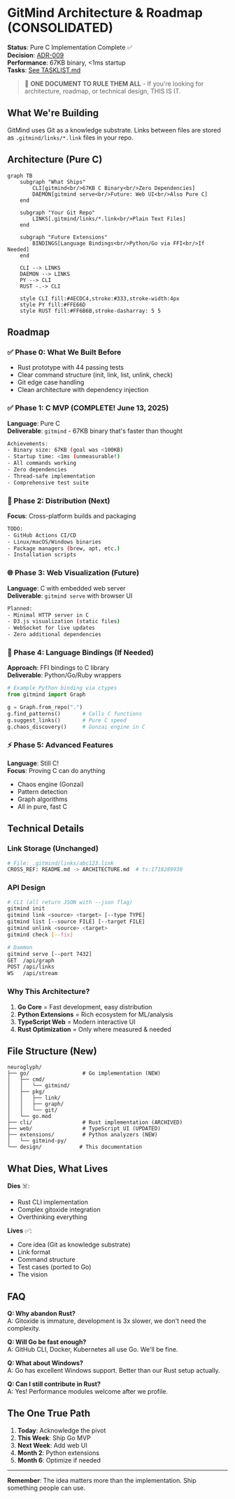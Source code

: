 # GitMind Architecture & Roadmap (CONSOLIDATED)

**Status**: Pure C Implementation Complete ✅  
**Decision**: [ADR-009](decisions/ADR-009-c.md)  
**Performance**: 67KB binary, <1ms startup  
**Tasks**: [See TASKLIST.md](../TASKLIST.md)  

> 🎯 **ONE DOCUMENT TO RULE THEM ALL** - If you're looking for architecture, roadmap, or technical design, THIS IS IT.

## What We're Building

GitMind uses Git as a knowledge substrate. Links between files are stored as `.gitmind/links/*.link` files in your repo.

## Architecture (Pure C)

```mermaid
graph TB
    subgraph "What Ships"
        CLI[gitmind<br/>67KB C Binary<br/>Zero Dependencies]
        DAEMON[gitmind serve<br/>Future: Web UI<br/>Also Pure C]
    end
    
    subgraph "Your Git Repo"
        LINKS[.gitmind/links/*.link<br/>Plain Text Files]
    end
    
    subgraph "Future Extensions"
        BINDINGS[Language Bindings<br/>Python/Go via FFI<br/>If Needed]
    end
    
    CLI --> LINKS
    DAEMON --> LINKS
    PY --> CLI
    RUST -.-> CLI
    
    style CLI fill:#4ECDC4,stroke:#333,stroke-width:4px
    style PY fill:#FFE66D
    style RUST fill:#FF6B6B,stroke-dasharray: 5 5
```

## Roadmap

### ✅ Phase 0: What We Built Before
- Rust prototype with 44 passing tests
- Clear command structure (init, link, list, unlink, check)
- Git edge case handling
- Clean architecture with dependency injection

### ✅ Phase 1: C MVP (COMPLETE! June 13, 2025)
**Language**: Pure C  
**Deliverable**: `gitmind` - 67KB binary that's faster than thought

```bash
Achievements:
- Binary size: 67KB (goal was <100KB)
- Startup time: <1ms (unmeasurable!)
- All commands working
- Zero dependencies
- Thread-safe implementation
- Comprehensive test suite
```

### 🚀 Phase 2: Distribution (Next)
**Focus**: Cross-platform builds and packaging

```bash
TODO:
- GitHub Actions CI/CD
- Linux/macOS/Windows binaries
- Package managers (brew, apt, etc.)
- Installation scripts
```

### 🌐 Phase 3: Web Visualization (Future)
**Language**: C with embedded web server  
**Deliverable**: `gitmind serve` with browser UI

```bash
Planned:
- Minimal HTTP server in C
- D3.js visualization (static files)
- WebSocket for live updates
- Zero additional dependencies
```

### 🧠 Phase 4: Language Bindings (If Needed)
**Approach**: FFI bindings to C library  
**Deliverable**: Python/Go/Ruby wrappers

```python
# Example Python binding via ctypes
from gitmind import Graph

g = Graph.from_repo(".")
g.find_patterns()       # Calls C functions
g.suggest_links()       # Pure C speed
g.chaos_discovery()     # Gonzai engine in C
```

### ⚡ Phase 5: Advanced Features
**Language**: Still C!  
**Focus**: Proving C can do anything

- Chaos engine (Gonzai)
- Pattern detection
- Graph algorithms
- All in pure, fast C

## Technical Details

### Link Storage (Unchanged)
```bash
# File: .gitmind/links/abc123.link
CROSS_REF: README.md -> ARCHITECTURE.md  # ts:1718289930
```

### API Design
```bash
# CLI (all return JSON with --json flag)
gitmind init
gitmind link <source> <target> [--type TYPE]
gitmind list [--source FILE] [--target FILE]
gitmind unlink <source> <target>
gitmind check [--fix]

# Daemon
gitmind serve [--port 7432]
GET  /api/graph
POST /api/links
WS   /api/stream
```

### Why This Architecture?

1. **Go Core** = Fast development, easy distribution
2. **Python Extensions** = Rich ecosystem for ML/analysis  
3. **TypeScript Web** = Modern interactive UI
4. **Rust Optimization** = Only where measured & needed

## File Structure (New)

```
neuroglyph/
├── go/                 # Go implementation (NEW)
│   ├── cmd/
│   │   └── gitmind/
│   ├── pkg/
│   │   ├── link/
│   │   ├── graph/
│   │   └── git/
│   └── go.mod
├── cli/                # Rust implementation (ARCHIVED)
├── web/                # TypeScript UI (UPDATED)
├── extensions/         # Python analyzers (NEW)
│   └── gitmind-py/
└── design/            # This documentation
```

## What Dies, What Lives

**Dies** ☠️:
- Rust CLI implementation
- Complex gitoxide integration  
- Overthinking everything

**Lives** ✅:
- Core idea (Git as knowledge substrate)
- Link format 
- Command structure
- Test cases (ported to Go)
- The vision

## FAQ

**Q: Why abandon Rust?**  
A: Gitoxide is immature, development is 3x slower, we don't need the complexity.

**Q: Will Go be fast enough?**  
A: GitHub CLI, Docker, Kubernetes all use Go. We'll be fine.

**Q: What about Windows?**  
A: Go has excellent Windows support. Better than our Rust setup actually.

**Q: Can I still contribute in Rust?**  
A: Yes! Performance modules welcome after we profile.

## The One True Path

1. **Today**: Acknowledge the pivot
2. **This Week**: Ship Go MVP
3. **Next Week**: Add web UI
4. **Month 2**: Python extensions
5. **Month 6**: Optimize if needed

---

**Remember**: The idea matters more than the implementation. Ship something people can use.